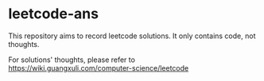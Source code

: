 # leetcode-ans
 
This repository aims to record leetcode solutions. It only contains code, not thoughts. 

For solutions' thoughts, please refer to https://wiki.guangxuli.com/computer-science/leetcode
